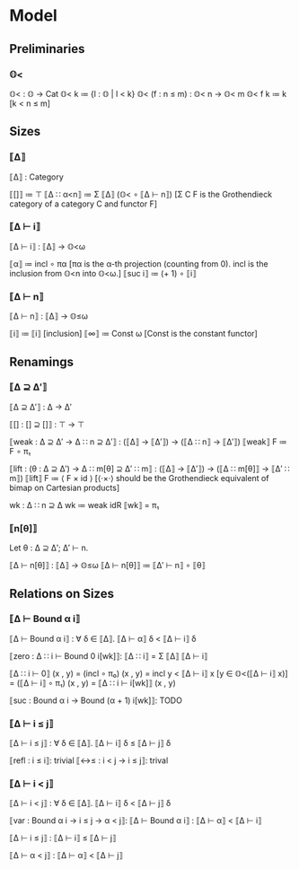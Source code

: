 # Model

## Preliminaries

### 𝕆<

𝕆< : 𝕆 → Cat
𝕆< k ≔ {l : 𝕆 | l < k}
𝕆< (f : n ≤ m) : 𝕆< n → 𝕆< m
𝕆< f k ≔ k                      [k < n ≤ m]


## Sizes

### ⟦Δ⟧

⟦Δ⟧ : Category

⟦[]⟧ ≔ ⊤
⟦Δ ∷ α<n⟧ ≔ Σ ⟦Δ⟧ (𝕆< ∘ ⟦Δ ⊢ n⟧)   [Σ C F is the Grothendieck category of a category C and functor F]


### ⟦Δ ⊢ i⟧

⟦Δ ⊢ i⟧ : ⟦Δ⟧ → 𝕆<ω

⟦α⟧ ≔ incl ∘ πα             [πα is the α-th projection (counting from 0). incl is the inclusion from 𝕆<n into 𝕆<ω.]
⟦suc i⟧ ≔ (+ 1) ∘ ⟦i⟧


### ⟦Δ ⊢ n⟧

⟦Δ ⊢ n⟧ : ⟦Δ⟧ → 𝕆≤ω

⟦i⟧ ≔ ⟦i⟧                   [inclusion]
⟦∞⟧ ≔ Const ω               [Const is the constant functor]


## Renamings

### ⟦Δ ⊇ Δ′⟧

⟦Δ ⊇ Δ′⟧ : Δ → Δ′

⟦[] : [] ⊇ []⟧ : ⊤ → ⊤

⟦weak : Δ ⊇ Δ′ → Δ ∷ n ⊇ Δ′⟧ : (⟦Δ⟧ → ⟦Δ′⟧) → (⟦Δ ∷ n⟧ → ⟦Δ′⟧)
⟦weak⟧ F ≔ F ∘ π₁

⟦lift : (θ : Δ ⊇ Δ′) → Δ ∷ m[θ] ⊇ Δ′ ∷ m⟧ : (⟦Δ⟧ → ⟦Δ′⟧) → (⟦Δ ∷ m[θ]⟧ → ⟦Δ′ ∷ m⟧)
⟦lift⟧ F ≔ ⟨ F × id ⟩    [⟨·×·⟩ should be the Grothendieck equivalent of bimap on Cartesian products]

wk : Δ ∷ n ⊇ Δ
wk ≔ weak idR
⟦wk⟧ = π₁


### ⟦n[θ]⟧

Let θ : Δ ⊇ Δ′; Δ′ ⊢ n.

⟦Δ ⊢ n[θ]⟧ : ⟦Δ⟧ → 𝕆≤ω
⟦Δ ⊢ n[θ]⟧ ≔ ⟦Δ′ ⊢ n⟧ ∘ ⟦θ⟧


## Relations on Sizes


### ⟦Δ ⊢ Bound α i⟧

⟦Δ ⊢ Bound α i⟧ : ∀ δ ∈ ⟦Δ⟧. ⟦Δ ⊢ α⟧ δ < ⟦Δ ⊢ i⟧ δ

⟦zero : Δ ∷ i ⊢ Bound 0 i[wk]⟧:
  ⟦Δ ∷ i⟧ = Σ ⟦Δ⟧ ⟦Δ ⊢ i⟧

  ⟦Δ ∷ i ⊢ 0⟧ (x , y)
    = (incl ∘ π₀) (x , y)
    = incl y
    < ⟦Δ ⊢ i⟧ x                [y ∈ 𝕆<(⟦Δ ⊢ i⟧ x)]
    = (⟦Δ ⊢ i⟧ ∘ π₁) (x , y)
    = ⟦Δ ∷ i ⊢ i[wk]⟧ (x , y)


⟦suc : Bound α i → Bound (α + 1) i[wk]⟧:
  TODO


### ⟦Δ ⊢ i ≤ j⟧

⟦Δ ⊢ i ≤ j⟧ : ∀ δ ∈ ⟦Δ⟧. ⟦Δ ⊢ i⟧ δ ≤ ⟦Δ ⊢ j⟧ δ

⟦refl : i ≤ i⟧: trivial
⟦<→≤ : i < j → i ≤ j⟧: trival


### ⟦Δ ⊢ i < j⟧

⟦Δ ⊢ i < j⟧ : ∀ δ ∈ ⟦Δ⟧. ⟦Δ ⊢ i⟧ δ < ⟦Δ ⊢ j⟧ δ

⟦var : Bound α i → i ≤ j → α < j⟧:
  ⟦Δ ⊢ Bound α i⟧ : ⟦Δ ⊢ α⟧ < ⟦Δ ⊢ i⟧

  ⟦Δ ⊢ i ≤ j⟧ : ⟦Δ ⊢ i⟧ ≤ ⟦Δ ⊢ j⟧

  ⟦Δ ⊢ α < j⟧ : ⟦Δ ⊢ α⟧ < ⟦Δ ⊢ j⟧
